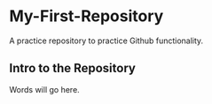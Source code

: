 # My-First-Repository
A practice repository to practice Github functionality.

## Intro to the Repository
Words will go here.
